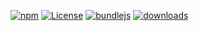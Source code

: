 [![npm](https://img.shields.io/npm/v/template-openapi.svg)](https://www.npmjs.com/package/template-openapi)
[![License](https://img.shields.io/badge/License-BSD%203--Clause-blue.svg)](https://opensource.org/licenses/BSD-3-Clause)
[![bundlejs](https://deno.bundlejs.com/?q=template-openapi\&badge=detailed)](https://bundlejs.com/?q=template-openapi)
[![downloads](http://img.shields.io/npm/dm/template-openapi.svg?style=flat-square)](https://npmjs.org/package/template-openapi)
